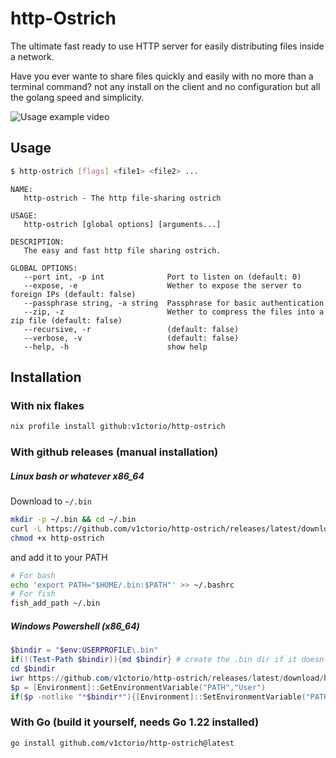 # http-Ostrich

The ultimate fast ready to use HTTP server for easily distributing files inside a network.

Have you ever wante to share files quickly and easily with no more than a terminal command? not any install on the client and no configuration but all the golang speed and simplicity.

![Usage example video](https://vhs.charm.sh/vhs-3dMowiKbK1rMRP0Nokand3.gif)

## Usage

```bash
$ http-ostrich [flags] <file1> <file2> ...
```
```
NAME:
   http-ostrich - The http file-sharing ostrich

USAGE:
   http-ostrich [global options] [arguments...]

DESCRIPTION:
   The easy and fast http file sharing ostrich.

GLOBAL OPTIONS:
   --port int, -p int              Port to listen on (default: 0)
   --expose, -e                    Wether to expose the server to foreign IPs (default: false)
   --passphrase string, -a string  Passphrase for basic authentication
   --zip, -z                       Wether to compress the files into a zip file (default: false)
   --recursive, -r                 (default: false)
   --verbose, -v                   (default: false)
   --help, -h                      show help
```


## Installation


### With nix flakes 
```bash
nix profile install github:v1ctorio/http-ostrich
```

### With github releases (manual installation)

##### Linux bash or whatever x86_64
Download to `~/.bin` 
```bash
mkdir -p ~/.bin && cd ~/.bin
curl -L https://github.com/v1ctorio/http-ostrich/releases/latest/download/http-ostrich_Linux-x86_64 -o http-ostrich
chmod +x http-ostrich
```
and add it to your PATH
```bash
# For bash
echo 'export PATH="$HOME/.bin:$PATH"' >> ~/.bashrc
# For fish
fish_add_path ~/.bin
```

##### Windows Powershell (x86_64)
```powershell
$bindir = "$env:USERPROFILE\.bin"
if(!(Test-Path $bindir)){md $bindir} # create the .bin dir if it doesn't exist
cd $bindir
iwr https://github.com/v1ctorio/http-ostrich/releases/latest/download/http-ostrich_Windows-x86_64.exe -o http-ostrich.exe
$p = [Environment]::GetEnvironmentVariable("PATH","User")
if($p -notlike "*$bindir*"){[Environment]::SetEnvironmentVariable("PATH","$p;$bindir","User")} # Add the.bin dir to the PATH if it's not already there
```

### With Go (build it yourself, needs Go 1.22 installed)
```bash
go install github.com/v1ctorio/http-ostrich@latest
```
